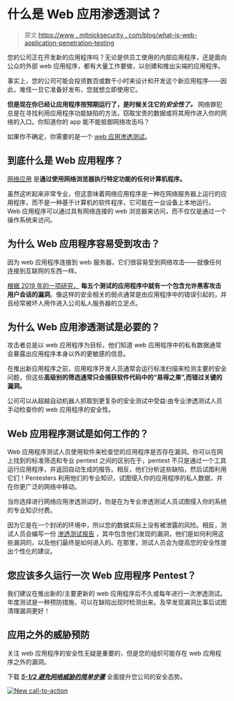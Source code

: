 # 什么是 Web 应用渗透测试？

> 原文:[https://www . mitnicksecurity . com/blog/what-is-web-application-penetration-testing](https://www.mitnicksecurity.com/blog/what-is-web-application-penetration-testing)

您的公司正在开发新的应用程序吗？无论是供员工使用的内部应用程序，还是面向公众的外部 web 应用程序，都有大量工作要做，以创建和推出尖端的应用程序。

事实上，您的公司可能会投资数百或数千小时来设计和开发这个新应用程序——因此，难怪一旦它准备好发布，您就想立即使用它。

**但是现在你已经让应用程序按预期运行了，是时候关注它的*安全性了。*** 网络罪犯总是在寻找利用应用程序功能缺陷的方法，窃取宝贵的数据或将其用作进入你的网络的入口。你知道你的 app 能不能抵御网络攻击吗？

如果你不确定，你需要的是一个 [web 应用渗透测试](/web-application-pentesting)。

## 到底什么是 Web 应用程序？

[网络应用](https://www.lifewire.com/what-is-a-web-application-3486637) 是**通过使用网络浏览器执行特定功能的任何计算机程序。**

虽然这听起来非常专业，但这意味着网络应用程序是一种在网络服务器上运行的应用程序，而不是一种基于计算机的软件程序，它可能在一台设备上本地运行。Web 应用程序可以通过具有网络连接的 web 浏览器来访问，而不仅仅是通过一个操作系统来访问。

## 为什么 Web 应用程序容易受到攻击？

因为 web 应用程序连接到 web 服务器，它们很容易受到网络攻击——就像任何连接到互联网的东西一样。

[根据 2019 年的一项研究，](https://www.ptsecurity.com/ww-en/analytics/web-vulnerabilities-2020/) **每五个测试的应用程序中就有一个包含允许黑客攻击用户会话的漏洞**。像这样的安全相关的弱点通常是由应用程序中的错误引起的，并且经常被坏人用作进入公司私人服务器的立足点。

## 为什么 Web 应用渗透测试是必要的？

攻击者总是以 web 应用程序为目标，他们知道 web 应用程序中的私有数据通常会暴露出应用程序本身以外的更敏感的信息。

在推出新应用程序之前，应用程序开发人员通常会运行标准扫描来检测主要的安全问题，但这些**高级别的筛选通常只会捕获软件代码中的“易得之果”,而错过关键的漏洞。**

公司可以从超越自动机器人抓取到更复杂的安全测试中受益:由专业渗透测试人员手动检查你的 web 应用程序的安全性。

## Web 应用程序测试是如何工作的？

Web 应用程序测试人员使用软件来检查您的应用程序是否存在漏洞。你可以在网上找到的标准筛选和专业 pentest 之间的区别在于，pentest 不只是通过一个工具运行应用程序，并返回自动生成的报告。相反，他们分析这些缺陷，然后试图利用它们！Pentesters 利用他们的专业知识，试图侵入你的应用程序的私人数据，并在你更广泛的网络中移动。

当你选择进行网络应用渗透测试时，你是在为专业渗透测试人员试图侵入你的系统的专业知识付费。

因为它是在一个封闭的环境中，所以您的数据实际上没有被泄露的风险。相反，测试人员会编写一份 [渗透测试报告](https://www.mitnicksecurity.com/blog/the-anatomy-of-a-penetration-testing-report-an-infographic) ，其中包含他们发现的漏洞，他们是如何利用这些漏洞的，以及他们最终是如何进入的。在那里，测试人员会为提高您的安全性提出个性化的建议。

## 您应该多久运行一次 Web 应用程序 Pentest？

我们建议在推出新的/主要更新的 web 应用程序后不久或每年进行一次渗透测试。年度测试是一种预防措施，可以在缺陷出现时检测出来。及早发现漏洞比事后试图清理漏洞更好！

## 应用之外的威胁预防

关注 web 应用程序的安全性无疑是重要的，但是您的组织可能存在 web 应用程序之外的漏洞。

下载 [***5-1/2 避免网络威胁的简单步骤***](https://www.mitnicksecurity.com/lp-easy-steps-to-avoid-cyber-threats) 全面提升您公司的安全态势。

[![New call-to-action](../Images/95ee2efaa0b0e1050f47338da41f7869.png)](https://cta-redirect.hubspot.com/cta/redirect/3875471/7f9b1de1-cf7c-4700-8892-cdf9402b32cf)